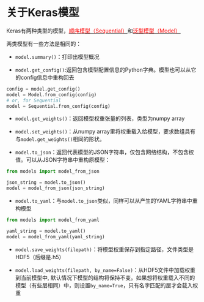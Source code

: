 # 关于Keras模型

Keras有两种类型的模型，[<font color='#FF0000'>顺序模型（Sequential）</font>](sequential.md)和[<font color='#FF0000'>泛型模型（Model）</font>](model.md)

两类模型有一些方法是相同的：

* ```model.summary()```：打印出模型概况

* ```model.get_config()```:返回包含模型配置信息的Python字典。模型也可以从它的config信息中重构回去

```python	
config = model.get_config()
model = Model.from_config(config)
# or, for Sequential
model = Sequential.from_config(config)
```

* ```model.get_weights()```：返回模型权重张量的列表，类型为numpy array

* ```model.set_weights()```：从numpy array里将权重载入给模型，要求数组具有与```model.get_weights()```相同的形状。

* ```model.to_json```：返回代表模型的JSON字符串，仅包含网络结构，不包含权值。可以从JSON字符串中重构原模型：

```python
from models import model_from_json

json_string = model.to_json()
model = model_from_json(json_string)
```

* ```model.to_yaml```：与```model.to_json```类似，同样可以从产生的YAML字符串中重构模型

```python
from models import model_from_yaml

yaml_string = model.to_yaml()
model = model_from_yaml(yaml_string)
```	

* ```model.save_weights(filepath)```：将模型权重保存到指定路径，文件类型是HDF5（后缀是.h5）

* ```model.load_weights(filepath, by_name=False)```：从HDF5文件中加载权重到当前模型中, 默认情况下模型的结构将保持不变。如果想将权重载入不同的模型（有些层相同）中，则设置```by_name=True```，只有名字匹配的层才会载入权重

